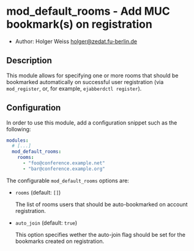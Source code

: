 mod_default_rooms - Add MUC bookmark(s) on registration
=======================================================

* Author: Holger Weiss <holger@zedat.fu-berlin.de>


Description
-----------

This module allows for specifying one or more rooms that should be
bookmarked automatically on successful user registration (via
`mod_register`, or, for example, `ejabberdctl register`).


Configuration
-------------

In order to use this module, add a configuration snippet such as the
following:

```yaml
modules:
  # [...]
  mod_default_rooms:
    rooms:
      - "foo@conference.example.net"
      - "bar@conference.example.org"
```

The configurable `mod_default_rooms` options are:

- `rooms` (default: `[]`)

  The list of rooms users that should be auto-bookmarked on account
  registration.

- `auto_join` (default: `true`)

  This option specifies wether the auto-join flag should be set for the
  bookmarks created on registration.
